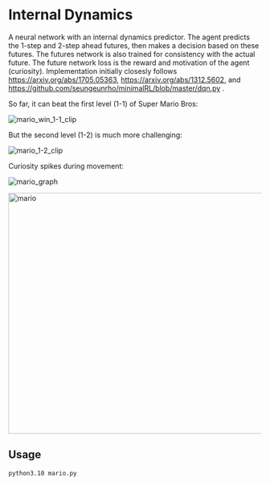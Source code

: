 # Internal Dynamics

A neural network with an internal dynamics predictor. The agent predicts the 1-step and 2-step ahead futures, then makes a decision based on these futures. The futures network is also trained for consistency with the actual future. The future network loss is the reward and motivation of the agent (curiosity). Implementation initially closesly follows https://arxiv.org/abs/1705.05363, https://arxiv.org/abs/1312.5602, and https://github.com/seungeunrho/minimalRL/blob/master/dqn.py .

So far, it can beat the first level (1-1) of Super Mario Bros:

![mario_win_1-1_clip](https://github.com/user-attachments/assets/11fae889-bf62-4bd9-ab42-5351b9cba6b0)

But the second level (1-2) is much more challenging:

![mario_1-2_clip](https://github.com/user-attachments/assets/1958ad94-09ad-4094-9707-a65b680b318b)

Curiosity spikes during movement:

![mario_graph](https://github.com/user-attachments/assets/b3eaf828-4a04-4047-92ef-fa656602e2f0)

<img width="640" height="480" alt="mario" src="https://github.com/user-attachments/assets/e1fe26a5-9c0f-4438-a82e-e01015efa5ec" />

## Usage

```
python3.10 mario.py
```
